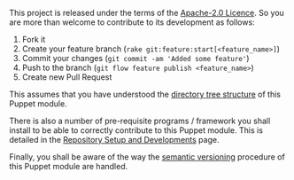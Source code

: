 This project is released under the terms of the [Apache-2.0 Licence](LICENSE). 
So you are more than welcome to contribute to its development as follows: 

1. Fork it
2. Create your feature branch (`rake git:feature:start[<feature_name>]`)
3. Commit your changes (`git commit -am 'Added some feature'`)
4. Push to the branch (`git flow feature publish <feature_name>`)
5. Create new Pull Request

This assumes that you have understood the [directory tree structure](layout.md) of this Puppet module.

There is also a number of pre-requisite programs / framework you shall install to be able to correctly contribute to this Puppet module. This is detailed in the [Repository Setup and Developments](setup.md) page.

Finally, you shall be aware of the way the [semantic versioning](versioning.md) procedure of this Puppet module are handled.
